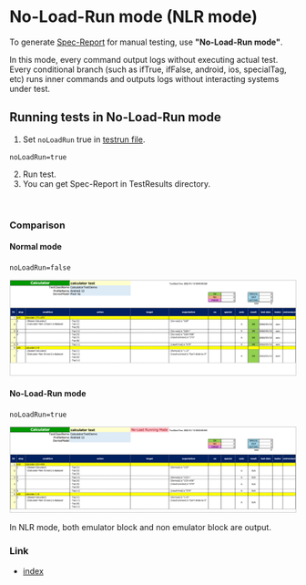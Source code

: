 # No-Load-Run mode (NLR mode)

To generate [Spec-Report](../report/spec_report.md) for manual testing, use **"No-Load-Run mode"**.

In this mode, every command output logs without executing actual test. Every conditional branch (such as ifTrue,
ifFalse, android, ios, specialTag, etc) runs inner commands and outputs logs without interacting systems under test.

## Running tests in No-Load-Run mode

1. Set `noLoadRun` true in [testrun file](../parameter/parameter_configuration_files.md).

```
noLoadRun=true
```

2. Run test.
3. You can get Spec-Report in TestResults directory.

<br>

### Comparison

#### Normal mode

`noLoadRun=false`

![no-load-run](../_images/spec_report_calculator_normal.png)

#### No-Load-Run mode

`noLoadRun=true`

![no-load1](../_images/spec_report_calculator_no_load.png)

In NLR mode, both emulator block and non emulator block are output.

### Link

- [index](../../index.md)

